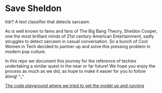 # Save Sheldon

tldr? A text classifier that detects sarcasm.

As is well known to fams and fans of The Big Bang Theory, Sheldon Cooper, one the most brilliant minds of 21st century American Entertainment, sadly struggles to detect sarcasm in casual conversation. So a bunch of Cool Women in Tech decided to partner up and solve this pressing problem in modern pop culture. 

In this repo we document this journey for the reference of techies undertaking a similar quest in the near or far future! We hope you enjoy the process as much as we did, as hope to make it easier for you to follow along! ^_^ 

[The code playground where we tried to get the model up and running](https://colab.research.google.com/drive/1803Jy4-_1lwlXhVgTEf3bxtw_rWok3qx)
